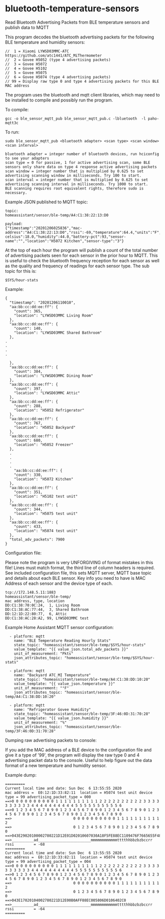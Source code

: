 # bluetooth-temperature-sensors
Read Bluetooth Advertising Packets from BLE temperature sensors and publish data to MQTT

This program decodes the bluetooth advertising packets for the following BLE temperature and humidity sensors:
```
//  1 = Xiaomi LYWSD03MMC-ATC   https://github.com/atc1441/ATC_MiThermometer
//  2 = Govee H5052 (type 4 advertising packets)
//  3 = Govee H5072
//  4 = Govee H5102
//  5 = Govee H5075
//  6 = Govee H5074 (type 4 advertising packets)
// 99 = Display raw type 0 and type 4 advertising packets for this BLE MAC address
```

The program uses the bluetooth and mqtt client libraries, which may need to be installed to compile and possibly run the program.

To compile:

```
gcc -o ble_sensor_mqtt_pub ble_sensor_mqtt_pub.c -lbluetooth  -l paho-mqtt3c
```

To run:
```
sudo ble_sensor_mqtt_pub <bluetooth adapter> <scan type> <scan window> <scan interval>

bluetooth adapter = integer number of bluetooth devices, run hciconfig to see your adapters
scan type = 0 for passive, 1 for active advertising scan, some BLE sensors only share data on type 4 response active advertising packets
scan window = integer number that is multiplied by 0.625 to set advertising scanning window in milliseconds. Try 100 to start.
scan interval = integer number that is multiplied by 0.625 to set advertising scanning interval in milliseconds. Try 1000 to start.
BLE scanning requires root equivalent rights, therefore sudo is necessary.
 ```
 
Example JSON published to MQTT topic:
```
topic:
homeassistant/sensor/ble-temp/A4:C1:38:22:13:D0

payload:
{"timestamp":"20201206025836","mac-address":"A4:C1:38:22:13:D0","rssi":-69,"temperature":64.4,"units":"F","temperature-celsius":18.0,"humidity":44.0,"battery-pct":93,"sensor-name":"","location":"H5072 Kitchen","sensor-type":"3"}
```
At the top of each hour the program will publish a count of the total number of advertising packets seen for each sensor in the prior hour to MQTT. This is useful to check the bluetooth frequency reception for each sensor as well as the quality and frequency of readings for each sensor type. The sub topic for this is:
```
$SYS/hour-stats
```
Example:
```
{
  "timestamp": "20201206110010",
  "aa:bb:cc:dd:ee:ff": {
    "count": 365,
    "location": "LYWSD03MMC Living Room"
  },
  "aa:bb:cc:dd:ee:ff": {
    "count": 140,
    "location": "LYWSD03MMC Shared Bathroom"
  },
.
.
.
.

  },
  "aa:bb:cc:dd:ee:ff": {
    "count": 384,
    "location": "LYWSD03MMC Dining Room"
  },
  "aa:bb:cc:dd:ee:ff": {
    "count": 397,
    "location": "LYWSD03MMC Attic"
  },
  "aa:bb:cc:dd:ee:ff": {
    "count": 288,
    "location": "H5052 Refrigerator"
  },
  "aa:bb:cc:dd:ee:ff": {
    "count": 767,
    "location": "H5052 Backyard"
  },
  "aa:bb:cc:dd:ee:ff": {
    "count": 680,
    "location": "H5052 Freezer"
  },
  .
  .
  .
  .
    "aa:bb:cc:dd:ee:ff": {
    "count": 330,
    "location": "H5072 Kitchen"
  },
  "aa:bb:cc:dd:ee:ff": {
    "count": 351,
    "location": "H5102 test unit"
  },
  "aa:bb:cc:dd:ee:ff": {
    "count": 344,
    "location": "H5075 test unit"
  },
  "aa:bb:cc:dd:ee:ff": {
    "count": 433,
    "location": "H5074 test unit"
  },
  "total_adv_packets": 7900
}

```

Configuration file:

Please note the program is very UNFORGIVING of format mistakes in this file! Lines must match format, the third line of column headers is required. See included configuration file, this sets MQTT server, MQTT base topic and details about each BLE sensor. Key info you need to have is MAC Address of each sensor and the device type of each.

```
tcp://172.148.5.11:1883
homeassistant/sensor/ble-temp/
mac address, type, location
DD:C1:38:70:0C:24,  1, Living Room
DD:C1:38:AC:77:44,  3, Shared Bathroom
DD:12:1D:22:80:77,  6, Attic
DD:C1:38:AC:28:A2, 99, LYWSD03MMC test

```

Example Home Assistant MQTT sensor configuration:
```
  - platform: mqtt
    name: "BLE Temperature Reading Hourly Stats"
    state_topic: "homeassistant/sensor/ble-temp/$SYS/hour-stats"
    value_template: "{{ value_json.total_adv_packets }}"
    unit_of_measurement: "Pkts"
    json_attributes_topic: "homeassistant/sensor/ble-temp/$SYS/hour-stats"

  - platform: mqtt
    name: "Backyard ATC_MI Temperature"
    state_topic: "homeassistant/sensor/ble-temp/A4:C1:38:DD:10:20"
    value_template: "{{ value_json.temperature }}"
    unit_of_measurement: "°F"
    json_attributes_topic: "homeassistant/sensor/ble-temp/A4:C1:38:DD:10:20"

  - platform: mqtt
    name: "Refrigerator Govee Humidity"
    state_topic: "homeassistant/sensor/ble-temp/3F:46:0D:31:70:28"
    value_template: "{{ value_json.humidity }}"
    unit_of_measurement: "%"
    json_attributes_topic: "homeassistant/sensor/ble-temp/3F:46:0D:31:70:28"

```

Dumping raw advertising packets to console:

If you add the MAC address of a BLE device to the configuration file and give it a type of '99', the program will display the raw type 0 and 4 advertising packet data to the console. Useful to help figure out the data format of a new temperature and humidity sensor.

Example dump:

```
=========
Current local time and date: Sun Dec  6 13:55:55 2020
mac address =  E0:12:1D:33:82:11  location = H5074 test unit device type = 99 advertising_packet_type = 000
==>0 0 0 0 0 0 0 0 0 0 1 1 1 1 1 1 1 1 1 1 2 2 2 2 2 2 2 2 2 2 3 3 3 3 3 3 3 3 3 3 4 4 4 4 4 4 4 4 4 4 5 5 5 5 5 5 5 5 5 5 6
==>0 1 2 3 4 5 6 7 8 9 0 1 2 3 4 5 6 7 8 9 0 1 2 3 4 5 6 7 8 9 0 1 2 3 4 5 6 7 8 9 0 1 2 3 4 5 6 7 8 9 0 1 2 3 4 5 6 7 8 9 0
==>                            0 0 0 0 0 0 0 0 0 0 1 1 1 1 1 1 1 1 1 1 2
==>                            0 1 2 3 4 5 6 7 8 9 0 1 2 3 4 5 6 7 8 9 0
==>043E29020100002780221D12E01D02010607030A18F5FE88EC1109476F7665655F48353037345F38303237BC
==>__________ad________________________mmmmmmmmmmmmtttthhbbzbzbccrr
rssi         = -68
=========
Current local time and date: Sun Dec  6 13:55:55 2020
mac address =  E0:12:1D:33:82:11  location = H5074 test unit device type = 99 advertising_packet_type = 004
==>0 0 0 0 0 0 0 0 0 0 1 1 1 1 1 1 1 1 1 1 2 2 2 2 2 2 2 2 2 2 3 3 3 3 3 3 3 3 3 3 4 4 4 4 4 4 4 4 4 4 5 5 5 5 5 5 5 5 5 5 6
==>0 1 2 3 4 5 6 7 8 9 0 1 2 3 4 5 6 7 8 9 0 1 2 3 4 5 6 7 8 9 0 1 2 3 4 5 6 7 8 9 0 1 2 3 4 5 6 7 8 9 0 1 2 3 4 5 6 7 8 9 0
==>                            0 0 0 0 0 0 0 0 0 0 1 1 1 1 1 1 1 1 1 1 2
==>                            0 1 2 3 4 5 6 7 8 9 0 1 2 3 4 5 6 7 8 9 0
==>043E17020104002780221D12E00B0AFF88EC005806D0106402C0
==>__________ad________________________mmmmmmmmmmmmtttthhbbzbzbccrr
rssi         = -64
=========
```
